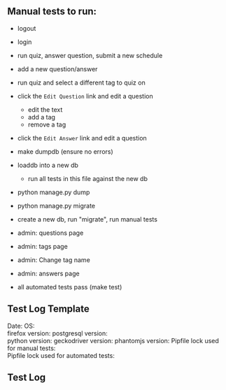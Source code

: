 ## Manual tests to run:

- logout
- login
- run quiz, answer question, submit a new schedule
- add a new question/answer
- run quiz and select a different tag to quiz on
- click the `Edit Question` link and edit a question
    - edit the text
    - add a tag
    - remove a tag
- click the `Edit Answer` link and edit a question

- make dumpdb (ensure no errors)
- loaddb into a new db
    - run all tests in this file against the new db
- python manage.py dump
- python manage.py migrate

- create a new db, run "migrate", run manual tests

- admin: questions page

- admin: tags page
- admin: Change tag name

- admin: answers page

- all automated tests pass (make test)

## Test Log Template

Date: 
OS:  
firefox version: 
postgresql version:  
python version: 
geckodriver version: 
phantomjs version: 
Pipfile lock used for manual tests:  
Pipfile lock used for automated tests:  

## Test Log


